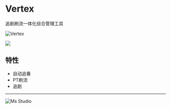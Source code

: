 # Vertex

追剧刷流一体化综合管理工具

![Vertex](https://file.lifebus.top/imgs/vertex_cover.png)

![](https://img.shields.io/badge/%E6%96%B0%E7%96%86%E8%90%8C%E6%A3%AE%E8%BD%AF%E4%BB%B6%E5%BC%80%E5%8F%91%E5%B7%A5%E4%BD%9C%E5%AE%A4-%E6%8F%90%E4%BE%9B%E6%8A%80%E6%9C%AF%E6%94%AF%E6%8C%81-blue)

## 特性

+ 自动追番
+ PT刷流
+ 追剧

---

![Ms Studio](https://file.lifebus.top/imgs/ms_blank_001.png)
